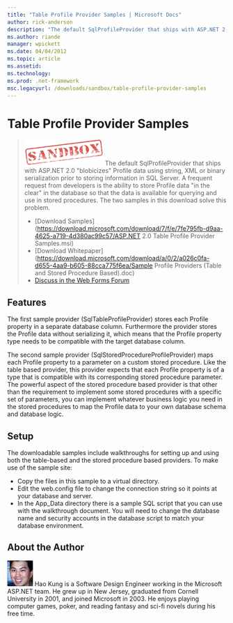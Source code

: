 ```yaml
---
title: "Table Profile Provider Samples | Microsoft Docs"
author: rick-anderson
description: "The default SqlProfileProvider that ships with ASP.NET 2.0 “blobicizes” Profile data using string, XML or binary serialization prior to storing information i..."
ms.author: riande
manager: wpickett
ms.date: 04/04/2012
ms.topic: article
ms.assetid: 
ms.technology: 
ms.prod: .net-framework
msc.legacyurl: /downloads/sandbox/table-profile-provider-samples
---
```

Table Profile Provider Samples
====================
> ![](table-profile-provider-samples/_static/image1.gif) The default SqlProfileProvider that ships with ASP.NET 2.0 "blobicizes" Profile data using string, XML or binary serialization prior to storing information in SQL Server. A frequent request from developers is the ability to store Profile data "in the clear" in the database so that the data is available for querying and use in stored procedures. The two samples in this download solve this problem.
> 
> - [Download Samples](https://download.microsoft.com/download/7/f/e/7fe795fb-d9aa-4625-a719-4d380ac99c57/ASP.NET 2.0 Table Profile Provider Samples.msi)
> - [Download Whitepaper](https://download.microsoft.com/download/a/0/2/a026c0fa-d655-4aa9-b605-88cca775f6ea/Sample Profile Providers (Table and Stored Procedure Based).doc)
> - [Discuss in the Web Forms Forum](https://forums.asp.net/18.aspx)


## Features

The first sample provider (SqlTableProfileProvider) stores each Profile property in a separate database column. Furthermore the provider stores the Profile data without serializing it, which means that the Profile property type needs to be compatible with the target database column.

The second sample provider (SqlStoredProcedureProfileProvider) maps each Profile property to a parameter on a custom stored procedure. Like the table based provider, this provider expects that each Profile property is of a type that is compatible with its corresponding stored procedure parameter. The powerful aspect of the stored procedure based provider is that other than the requirement to implement some stored procedures with a specific set of parameters, you can implement whatever business logic you need in the stored procedures to map the Profile data to your own database schema and database logic.

## Setup

The downloadable samples include walkthroughs for setting up and using both the table-based and the stored procedure based providers. To make use of the sample site:

- Copy the files in this sample to a virtual directory.
- Edit the web.config file to change the connection string so it points at your database and server.
- In the App\_Data directory there is a sample SQL script that you can use with the walkthrough document. You will need to change the database name and security accounts in the database script to match your database environment.

## About the Author

![Hao Kung](table-profile-provider-samples/_static/image1.jpg) Hao Kung is a Software Design Engineer working in the Microsoft ASP.NET team. He grew up in New Jersey, graduated from Cornell University in 2001, and joined Microsoft in 2003. He enjoys playing computer games, poker, and reading fantasy and sci-fi novels during his free time.